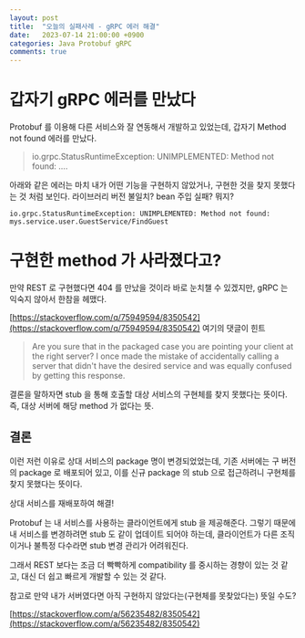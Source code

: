 ```yaml
---
layout: post
title:  "오늘의 실패사례 - gRPC 에러 해결"
date:   2023-07-14 21:00:00 +0900
categories: Java Protobuf gRPC
comments: true
---
```


# 갑자기 gRPC 에러를 만났다

Protobuf 를 이용해 다른 서비스와 잘 연동해서 개발하고 있었는데, 갑자기 Method not found 에러를 만났다.

> io.grpc.StatusRuntimeException: UNIMPLEMENTED: Method not found: ….
> 

아래와 같은 에러는 마치 내가 어떤 기능을 구현하지 않았거나, 구현한 것을 찾지 못했다는 것 처럼 보인다. 라이브러리 버전 불일치? bean 주입 실패? 뭐지?

```
io.grpc.StatusRuntimeException: UNIMPLEMENTED: Method not found: mys.service.user.GuestService/FindGuest
```

# 구현한 method 가 사라졌다고?

만약 REST 로 구현했다면 404 를 만났을 것이라 바로 눈치챌 수 있겠지만, gRPC 는 익숙지 않아서 한참을 헤맸다.

[https://stackoverflow.com/q/75949594/8350542](https://stackoverflow.com/q/75949594/8350542) 여기의 댓글이 힌트

> Are you sure that in the packaged case you are pointing your client at the right server? I once made the mistake of accidentally calling a server that didn't have the desired service and was equally confused by getting this response.
> 

결론을 말하자면 stub 을 통해 호출할 대상 서비스의 구현체를 찾지 못했다는 뜻이다. 즉, 대상 서버에 해당 method 가 없다는 뜻.

## 결론

이런 저런 이유로 상대 서비스의 package 명이 변경되었었는데, 기존 서버에는 구 버전의 package 로 배포되어 있고, 이를 신규 package 의 stub 으로 접근하려니 구현체를 찾지 못했다는 뜻이다.

상대 서비스를 재배포하여 해결!

Protobuf 는 내 서비스를 사용하는 클라이언트에게 stub 을 제공해준다. 그렇기 때문에 내 서비스를 변경하려면  stub 도 같이 업데이트 되어야 하는데, 클라이언트가 다른 조직이거나 불특정 다수라면 stub 변경 관리가 어려워진다. 

그래서 REST 보다는 조금 더 빡빡하게 compatibility 를 중시하는 경향이 있는 것 같고, 대신 더 쉽고 빠르게 개발할 수 있는 것 같다.

참고로 만약 내가 서버였다면 아직 구현하지 않았다는(구현체를 못찾았다는) 뜻일 수도?

[https://stackoverflow.com/a/56235482/8350542](https://stackoverflow.com/a/56235482/8350542)